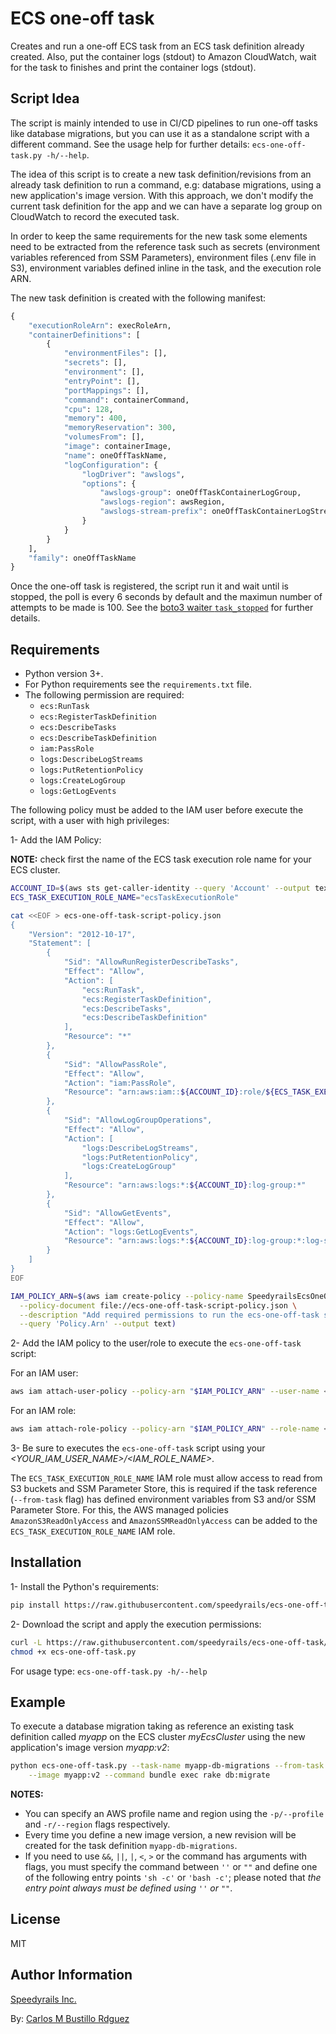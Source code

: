 # ECS one-off task

Creates and run a one-off ECS task from an ECS task definition already created. Also, put the container logs (stdout) to Amazon CloudWatch, wait for the task to finishes and print the container logs (stdout).

## Script Idea

The script is mainly intended to use in CI/CD pipelines to run one-off tasks like database migrations, but you can use it as a standalone script with a different command. See the usage help for further details: `ecs-one-off-task.py -h/--help`.

The idea of this script is to create a new task definition/revisions from an already task definition to run a command, e.g: database migrations, using a new application's image version. With this approach, we don't modify the current task definition for the app and we can have a separate log group on CloudWatch to record the executed task.

In order to keep the same requirements for the new task some elements need to be extracted from the reference task such as secrets (environment variables referenced from SSM Parameters), environment files (.env file in S3), environment variables defined inline in the task, and the execution role ARN.

The new task definition is created with the following manifest:

```python
{
    "executionRoleArn": execRoleArn,
    "containerDefinitions": [
        {
            "environmentFiles": [],
            "secrets": [],
            "environment": [],
            "entryPoint": [],
            "portMappings": [],
            "command": containerCommand,
            "cpu": 128,
            "memory": 400,
            "memoryReservation": 300,
            "volumesFrom": [],
            "image": containerImage,
            "name": oneOffTaskName,
            "logConfiguration": {
                "logDriver": "awslogs",
                "options": {
                    "awslogs-group": oneOffTaskContainerLogGroup,
                    "awslogs-region": awsRegion,
                    "awslogs-stream-prefix": oneOffTaskContainerLogStreamPrefix
                }
            }
        }
    ],
    "family": oneOffTaskName
}
```

Once the one-off task is registered, the script run it and wait until is stopped, the poll is every 6 seconds by default and the maximun number of attempts to be made is 100. See the [boto3 waiter `task_stopped`](https://boto3.amazonaws.com/v1/documentation/api/latest/reference/services/ecs.html#ECS.Waiter.TasksStopped) for further details.

## Requirements

- Python version 3+.
- For Python requirements see the `requirements.txt` file.
- The following permission are required:
  - `ecs:RunTask`
  - `ecs:RegisterTaskDefinition`
  - `ecs:DescribeTasks`
  - `ecs:DescribeTaskDefinition`
  - `iam:PassRole`
  - `logs:DescribeLogStreams`
  - `logs:PutRetentionPolicy`
  - `logs:CreateLogGroup`
  - `logs:GetLogEvents`

The following policy must be added to the IAM user before execute the script, with a user with high privileges:

1- Add the IAM Policy:

**NOTE:** check first the name of the ECS task execution role name for your ECS cluster.

```bash
ACCOUNT_ID=$(aws sts get-caller-identity --query 'Account' --output text)
ECS_TASK_EXECUTION_ROLE_NAME="ecsTaskExecutionRole"

cat <<EOF > ecs-one-off-task-script-policy.json
{
    "Version": "2012-10-17",
    "Statement": [
        {
            "Sid": "AllowRunRegisterDescribeTasks",
            "Effect": "Allow",
            "Action": [
                "ecs:RunTask",
                "ecs:RegisterTaskDefinition",
                "ecs:DescribeTasks",
                "ecs:DescribeTaskDefinition"
            ],
            "Resource": "*"
        },
        {
            "Sid": "AllowPassRole",
            "Effect": "Allow",
            "Action": "iam:PassRole",
            "Resource": "arn:aws:iam::${ACCOUNT_ID}:role/${ECS_TASK_EXECUTION_ROLE_NAME}"
        },
        {
            "Sid": "AllowLogGroupOperations",
            "Effect": "Allow",
            "Action": [
                "logs:DescribeLogStreams",
                "logs:PutRetentionPolicy",
                "logs:CreateLogGroup"
            ],
            "Resource": "arn:aws:logs:*:${ACCOUNT_ID}:log-group:*"
        },
        {
            "Sid": "AllowGetEvents",
            "Effect": "Allow",
            "Action": "logs:GetLogEvents",
            "Resource": "arn:aws:logs:*:${ACCOUNT_ID}:log-group:*:log-stream:*"
        }
    ]
}
EOF

IAM_POLICY_ARN=$(aws iam create-policy --policy-name SpeedyrailsEcsOneOffTaskScript \
  --policy-document file://ecs-one-off-task-script-policy.json \
  --description "Add required permissions to run the ecs-one-off-task script." \
  --query 'Policy.Arn' --output text)
```

2- Add the IAM policy to the user/role to execute the `ecs-one-off-task` script:

For an IAM user:

```sh
aws iam attach-user-policy --policy-arn "$IAM_POLICY_ARN" --user-name <YOUR_IAM_USER_NAME>
```

For an IAM role:

```sh
aws iam attach-role-policy --policy-arn "$IAM_POLICY_ARN" --role-name <IAM_ROLE_NAME>
```

3- Be sure to executes the `ecs-one-off-task` script using your *<YOUR_IAM_USER_NAME>/<IAM_ROLE_NAME>*.

The `ECS_TASK_EXECUTION_ROLE_NAME` IAM role must allow access to read from S3 buckets and SSM Parameter Store, this is required if the task reference (`--from-task` flag) has defined environment variables from S3 and/or SSM Parameter Store. For this, the AWS managed policies `AmazonS3ReadOnlyAccess` and `AmazonSSMReadOnlyAccess` can be added to the `ECS_TASK_EXECUTION_ROLE_NAME` IAM role.

## Installation

1- Install the Python's requirements:

```bash
pip install https://raw.githubusercontent.com/speedyrails/ecs-one-off-task/master/requirements.txt
```

2- Download the script and apply the execution permissions:

```bash
curl -L https://raw.githubusercontent.com/speedyrails/ecs-one-off-task/master/ecs-one-off-task.py -o ecs-one-off-task.py
chmod +x ecs-one-off-task.py
```

For usage type: `ecs-one-off-task.py -h/--help`

## Example

To execute a database migration taking as reference an existing task definition called *myapp* on the ECS cluster *myEcsCluster* using the new application's image version *myapp:v2*:

```bash
python ecs-one-off-task.py --task-name myapp-db-migrations --from-task myapp --cluster myEcsCluster \
    --image myapp:v2 --command bundle exec rake db:migrate
```

**NOTES:**

- You can specify an AWS profile name and region using the `-p/--profile` and `-r/--region` flags respectively.
- Every time you define a new image version, a new revision will be created for the task definition `myapp-db-migrations`.
- If you need to use `&&`, `||`, `|`, `<`, `>` or the command has arguments with flags, you must specify the command between `''` or `""` and define one of the following entry points `'sh -c'` or `'bash -c'`; please noted that *the entry point always must be defined using `''` or `""`*.

## License

MIT

## Author Information

[Speedyrails Inc.](https://www.speedyrails.com/)

By: [Carlos M Bustillo Rdguez](https://linkedin.com/in/carlosbustillordguez/)
